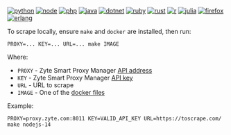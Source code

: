 [![python](https://github.com/zytedata/zyte-smartproxy-clients/workflows/Python/badge.svg)](https://github.com/zytedata/zyte-smartproxy-clients/actions?query=workflow:Python)
[![node](https://github.com/zytedata/zyte-smartproxy-clients/workflows/Node.js/badge.svg)](https://github.com/zytedata/zyte-smartproxy-clients/actions?query=workflow:Node.js)
[![php](https://github.com/zytedata/zyte-smartproxy-clients/workflows/PHP/badge.svg)](https://github.com/zytedata/zyte-smartproxy-clients/actions?query=workflow:PHP)
[![java](https://github.com/zytedata/zyte-smartproxy-clients/workflows/Java/badge.svg)](https://github.com/zytedata/zyte-smartproxy-clients/actions?query=workflow:Java)
[![dotnet](https://github.com/zytedata/zyte-smartproxy-clients/workflows/.NET/badge.svg)](https://github.com/zytedata/zyte-smartproxy-clients/actions?query=workflow:.NET)
[![ruby](https://github.com/zytedata/zyte-smartproxy-clients/workflows/Ruby/badge.svg)](https://github.com/zytedata/zyte-smartproxy-clients/actions?query=workflow:Ruby)
[![rust](https://github.com/zytedata/zyte-smartproxy-clients/workflows/Rust/badge.svg)](https://github.com/zytedata/zyte-smartproxy-clients/actions?query=workflow:Rust)
[![r](https://github.com/zytedata/zyte-smartproxy-clients/workflows/R/badge.svg)](https://github.com/zytedata/zyte-smartproxy-clients/actions?query=workflow:R)
[![julia](https://github.com/zytedata/zyte-smartproxy-clients/workflows/Julia/badge.svg)](https://github.com/zytedata/zyte-smartproxy-clients/actions?query=workflow:Julia)
[![firefox](https://github.com/zytedata/zyte-smartproxy-clients/workflows/Firefox/badge.svg)](https://github.com/zytedata/zyte-smartproxy-clients/actions?query=workflow:Firefox)
[![erlang](https://github.com/zytedata/zyte-smartproxy-clients/workflows/Erlang/badge.svg)](https://github.com/zytedata/zyte-smartproxy-clients/actions?query=workflow:Erlang)


To scrape locally, ensure `make` and `docker` are installed, then run:
```
PROXY=... KEY=... URL=... make IMAGE
```

Where:
* `PROXY` - Zyte Smart Proxy Manager [API address](https://docs.zyte.com/smart-proxy-manager.html)
* `KEY` - Zyte Smart Proxy Manager [API key](https://app.zyte.com/account/signup/smart-proxy-manager)
* `URL` - URL to scrape
* `IMAGE` - One of the [docker files](docker)

Example:
```
PROXY=proxy.zyte.com:8011 KEY=VALID_API_KEY URL=https://toscrape.com/ make nodejs-14
```
